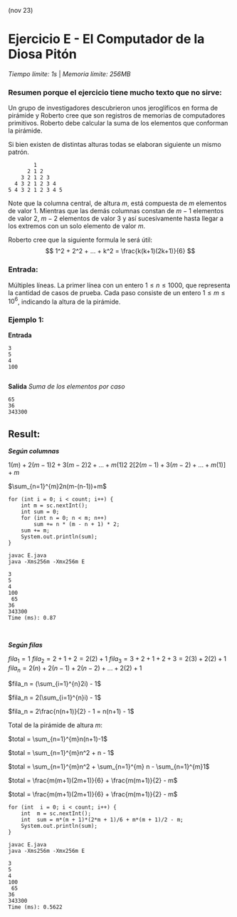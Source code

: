 
(nov 23)

# Ejercicio E - El Computador de la Diosa Pitón

_Tiempo límite: 1s_ | _Memoria límite: 256MB_

### Resumen porque el ejercicio tiene mucho texto que no sirve:
Un grupo de investigadores descubrieron unos jeroglíficos en forma de pirámide y Roberto cree que son registros de memorias de computadores primitivos. Roberto debe calcular la suma de los elementos que conforman la pirámide.

Si bien existen de distintas alturas todas se elaboran siguiente un mismo patrón.
```
        1
      2 1 2
    3 2 1 2 3
  4 3 2 1 2 3 4
5 4 3 2 1 2 3 4 5
```

Note que la columna central, de altura $m$, está compuesta de $m$ elementos de valor $1$. Mientras que las demás columnas constan de $m-1$ elementos de valor $2$, $m-2$ elementos de valor $3$ y así sucesivamente hasta llegar a los extremos con un solo elemento de valor $m$.

Roberto cree que la siguiente formula le será útil:
$$
1^2 + 2^2 + ... + k^2 = \frac{k(k+1)(2k+1)}{6}
$$

### Entrada:
Múltiples líneas. La primer línea con un entero $1 \leq n \leq 1000$, que representa la cantidad de casos de prueba. Cada paso consiste de un entero $1 \leq m \leq 10^6$, indicando la altura de la pirámide.

### Ejemplo 1:

__Entrada__
```
3
5
4
100
 
```
__Salida__
_Suma de los elementos por caso_
```
65
36
343300
```

## Result:

___Según columnas___

$1(m) + 2(m-1)2 + 3(m-2)2 + ... + m(1)2$
$2[2(m-1) + 3(m-2) + ... + m(1)] + m$

$\sum_{n=1}^{m}2n(m-(n-1))+m$

```
for (int i = 0; i < count; i++) {
	int m = sc.nextInt();
	int sum = 0;
	for (int n = 0; n < m; n++)
		sum += n * (m - n + 1) * 2;
	sum += m;
	System.out.println(sum);
}
```

```
javac E.java
java -Xms256m -Xmx256m E
```

```
3
5
4
100
 65
36
343300
Time (ms): 0.87
```
<br>

___Según filas___

$fila_1 = 1$
$fila_2 = 2 + 1 +2 = 2(2) + 1$
$fila_3 = 3 + 2 + 1 +2 + 3 = 2(3) + 2(2) + 1$
$fila_n = 2(n) + 2(n-1) + 2(n-2) +...+2(2) + 1$

$fila_n = (\sum_{i=1}^{n}2i) - 1$

$fila_n = 2(\sum_{i=1}^{n}i) - 1$

$fila_n = 2\frac{n(n+1)}{2} - 1 = n(n+1) - 1$

Total de la pirámide de altura $m$:

$total = \sum_{n=1}^{m}n(n+1)-1$

$total = \sum_{n=1}^{m}n^2 + n - 1$

$total = \sum_{n=1}^{m}n^2 + \sum_{n=1}^{m} n - \sum_{n=1}^{m}1$

$total = \frac{m(m+1)(2m+1)}{6} + \frac{m(m+1)}{2} - m$

$total = \frac{m(m+1)(2m+1)}{6} + \frac{m(m+1)}{2} - m$

```
for (int  i = 0; i < count; i++) {
	int  m = sc.nextInt();
	int  sum = m*(m + 1)*(2*m + 1)/6 + m*(m + 1)/2 - m;
	System.out.println(sum);
}
```
```
javac E.java
java -Xms256m -Xmx256m E
```
```
3
5
4
100
 65
36
343300
Time (ms): 0.5622
```

